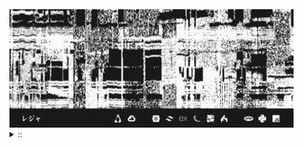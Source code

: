 <img src="./banner.png">
<details><summary> :: </summary>
<!--START_SECTION:waka-->

```
From: 09 August 2024 - To: 21 December 2024

Total Time: 800 hrs 29 mins

Python                     238 hrs 14 mins ///////------------------   27.83 %
PHP                        157 hrs 10 mins /////--------------------   18.36 %
Text                       57 hrs 36 mins  //-----------------------   06.73 %
Other                      55 hrs 30 mins  //-----------------------   06.49 %
```

<!--END_SECTION:waka-->
</details>
